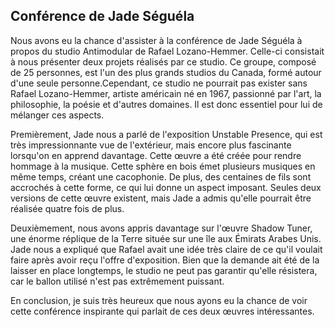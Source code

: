 ## Conférence de Jade Séguéla ##

Nous avons eu la chance d'assister à la conférence de Jade Séguéla à propos du studio Antimodular de Rafael Lozano-Hemmer. Celle-ci consistait à nous présenter deux projets réalisés par ce studio. Ce groupe, composé de 25 personnes, est l'un des plus grands studios du Canada, formé autour d'une seule personne.Cependant, ce studio ne pourrait pas exister sans Rafael Lozano-Hemmer, artiste américain né en 1967, passionné par l'art, la philosophie, la poésie et d'autres domaines. Il est donc essentiel pour lui de mélanger ces aspects.

Premièrement, Jade nous a parlé de l'exposition Unstable Presence, qui est très impressionnante vue de l'extérieur, mais encore plus fascinante lorsqu'on en apprend davantage. Cette œuvre a été créée pour rendre hommage à la musique. Cette sphère en bois émet plusieurs musiques en même temps, créant une cacophonie. De plus, des centaines de fils sont accrochés à cette forme, ce qui lui donne un aspect imposant. Seules deux versions de cette œuvre existent, mais Jade a admis qu'elle pourrait être réalisée quatre fois de plus.

Deuxièmement, nous avons appris davantage sur l'œuvre Shadow Tuner, une énorme réplique de la Terre située sur une île aux Émirats Arabes Unis. Jade nous a expliqué que Rafael avait une idée très claire de ce qu'il voulait faire après avoir reçu l'offre d'exposition. Bien que la demande ait été de la laisser en place longtemps, le studio ne peut pas garantir qu'elle résistera, car le ballon utilisé n'est pas extrêmement puissant.

En conclusion, je suis très heureux que nous ayons eu la chance de voir cette conférence inspirante qui parlait de ces deux œuvres intéressantes.
